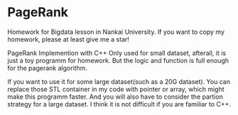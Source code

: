 # PageRank
Homework for Bigdata lesson in Nankai University. If you want to copy my homework, please at least give me a star!

PageRank Implemention with C++
Only used for small dataset, afterall, it is just a toy programm for homework.
But the logic and function is full enough for the pagerank algorithm.

If you want to use it for some large dataset(such as a 20G dataset). You can replace those STL container in my code with pointer or array, which might make this programm faster. 
And you will also have to consider the partion strategy for a large dataset.
I think it is not difficult if you are familiar to C++.

